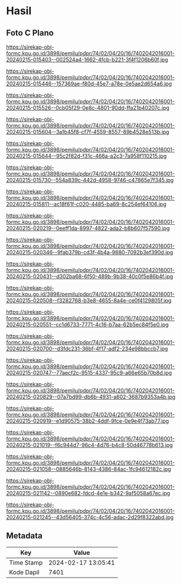 # Hasil

## Foto C Plano

https://sirekap-obj-formc.kpu.go.id/3898/pemilu/pdpr/74/02/04/20/16/7402042016001-20240215-015403--002524a4-1662-4fcb-b221-3f4f1206b60f.jpg

https://sirekap-obj-formc.kpu.go.id/3898/pemilu/pdpr/74/02/04/20/16/7402042016001-20240215-015446--157369ae-f80d-45e7-a78e-0e5ae2d654a6.jpg

https://sirekap-obj-formc.kpu.go.id/3898/pemilu/pdpr/74/02/04/20/16/7402042016001-20240215-015526--0cb05f29-0e8c-4801-90dd-ffa21b40207c.jpg

https://sirekap-obj-formc.kpu.go.id/3898/pemilu/pdpr/74/02/04/20/16/7402042016001-20240215-015604--3a1b45f8-cf7f-4559-8557-89b4528e513b.jpg

https://sirekap-obj-formc.kpu.go.id/3898/pemilu/pdpr/74/02/04/20/16/7402042016001-20240215-015644--95c2f82d-f31c-466a-a2c3-7a958f110215.jpg

https://sirekap-obj-formc.kpu.go.id/3898/pemilu/pdpr/74/02/04/20/16/7402042016001-20240215-015730--554a839c-442d-4958-9746-c47865e7f345.jpg

https://sirekap-obj-formc.kpu.go.id/3898/pemilu/pdpr/74/02/04/20/16/7402042016001-20240215-015811--ac18f61f-c020-4485-ba69-8c254ef64106.jpg

https://sirekap-obj-formc.kpu.go.id/3898/pemilu/pdpr/74/02/04/20/16/7402042016001-20240215-020219--0eeff1da-8997-4822-ada2-b8b607f57590.jpg

https://sirekap-obj-formc.kpu.go.id/3898/pemilu/pdpr/74/02/04/20/16/7402042016001-20240215-020346--9fab379b-cd3f-4b4a-9880-7092b3ef390d.jpg

https://sirekap-obj-formc.kpu.go.id/3898/pemilu/pdpr/74/02/04/20/16/7402042016001-20240215-020431--d302ba68-6f50-489b-9b38-40c0f5e86b4f.jpg

https://sirekap-obj-formc.kpu.go.id/3898/pemilu/pdpr/74/02/04/20/16/7402042016001-20240215-020508--f3282768-b3e8-4655-8a4e-ce0f4129805f.jpg

https://sirekap-obj-formc.kpu.go.id/3898/pemilu/pdpr/74/02/04/20/16/7402042016001-20240215-020551--cc1d6733-7771-4c16-b7aa-62b5ec84f5e0.jpg

https://sirekap-obj-formc.kpu.go.id/3898/pemilu/pdpr/74/02/04/20/16/7402042016001-20240215-020700--d3fdc231-36bf-4f17-adf2-234e98bbccb7.jpg

https://sirekap-obj-formc.kpu.go.id/3898/pemilu/pdpr/74/02/04/20/16/7402042016001-20240215-020747--77aecf2c-9515-4337-95c9-a66e65b70b8d.jpg

https://sirekap-obj-formc.kpu.go.id/3898/pemilu/pdpr/74/02/04/20/16/7402042016001-20240215-020829--07a7bd99-db6b-4931-a602-3687b9353a4b.jpg

https://sirekap-obj-formc.kpu.go.id/3898/pemilu/pdpr/74/02/04/20/16/7402042016001-20240215-020919--e1d90575-38b2-4ddf-9fce-0e9e4f73ab77.jpg

https://sirekap-obj-formc.kpu.go.id/3898/pemilu/pdpr/74/02/04/20/16/7402042016001-20240215-021019--f6c944d7-96c4-4d76-b4c8-50d46778b613.jpg

https://sirekap-obj-formc.kpu.go.id/3898/pemilu/pdpr/74/02/04/20/16/7402042016001-20240215-021058--0885646b-8143-4386-84ac-1fc94612182c.jpg

https://sirekap-obj-formc.kpu.go.id/3898/pemilu/pdpr/74/02/04/20/16/7402042016001-20240215-021142--0890e682-fdcd-4e1e-b342-9af5058a67ec.jpg

https://sirekap-obj-formc.kpu.go.id/3898/pemilu/pdpr/74/02/04/20/16/7402042016001-20240215-021245--43d56405-374c-4c56-adac-2d29f8322abd.jpg


## Metadata

| Key        | Value               |
| ---------- | ------------------- |
| Time Stamp | 2024-02-17 13:05:41 |
| Kode Dapil | 7401                |



